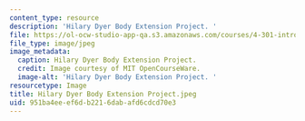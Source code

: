 ```yaml
---
content_type: resource
description: 'Hilary Dyer Body Extension Project. '
file: https://ol-ocw-studio-app-qa.s3.amazonaws.com/courses/4-301-introduction-to-the-visual-arts-spring-2007/951ba4eeef6db2216dabafd6cdcd70e3_HilaryDyerBodyExtensionProject.jpeg
file_type: image/jpeg
image_metadata:
  caption: Hilary Dyer Body Extension Project.
  credit: Image courtesy of MIT OpenCourseWare.
  image-alt: 'Hilary Dyer Body Extension Project. '
resourcetype: Image
title: Hilary Dyer Body Extension Project.jpeg
uid: 951ba4ee-ef6d-b221-6dab-afd6cdcd70e3
---
```

